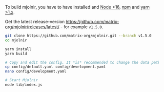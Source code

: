 To build mjolnir, you have to have installed and [Node >16](https://nodejs.org/en/download/), [npm](https://docs.npmjs.com/cli/v7/configuring-npm/install) and [yarn >1.x](https://classic.yarnpkg.com/en/docs/install).

Get the latest release-version https://github.com/matrix-org/mjolnir/releases/latest/ - for example `v1.5.0`.

```bash
git clone https://github.com/matrix-org/mjolnir.git --branch v1.5.0
cd mjolnir

yarn install
yarn build

# Copy and edit the config. It *is* recommended to change the data path.
cp config/default.yaml config/development.yaml
nano config/development.yaml

# Start Mjolnir
node lib/index.js
```
